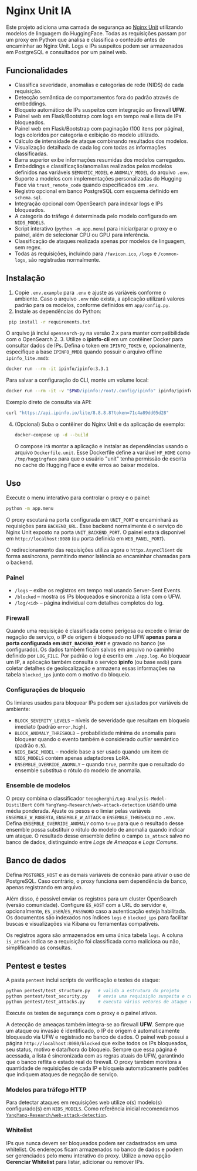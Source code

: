 # Nginx Unit IA

Este projeto adiciona uma camada de segurança ao [Nginx Unit](https://unit.nginx.org/) utilizando modelos de linguagem do HuggingFace. Todas as requisições passam por um proxy em Python que analisa e classifica o conteúdo antes de encaminhar ao Nginx Unit. Logs e IPs suspeitos podem ser armazenados em PostgreSQL e consultados por um painel web.

## Funcionalidades

- Classifica severidade, anomalias e categorias de rede (NIDS) de cada requisição.
- Detecção semântica de comportamentos fora do padrão através de embeddings.
- Bloqueio automático de IPs suspeitos com integração ao firewall **UFW**.
- Painel web em Flask/Bootstrap com logs em tempo real e lista de IPs bloqueados.
- Painel web em Flask/Bootstrap com paginação (100 itens por página), logs coloridos por categoria e exibição do modelo utilizado.
- Cálculo de intensidade de ataque combinando resultados dos modelos.
- Visualização detalhada de cada log com todas as informações classificadas.
- Barra superior exibe informações resumidas dos modelos carregados.
- Embeddings e classificação/anomalias realizados pelos modelos definidos
  nas variáveis `SEMANTIC_MODEL` e `ANOMALY_MODEL` do arquivo `.env`.
- Suporte a modelos com implementações personalizadas do Hugging Face via
  `trust_remote_code` quando especificados em `.env`.
- Registro opcional em banco PostgreSQL com esquema definido em `schema.sql`.
- Integração opcional com OpenSearch para indexar logs e IPs bloqueados.
- A categoria do tráfego é determinada pelo modelo configurado em `NIDS_MODELS`.
- Script interativo (`python -m app.menu`) para iniciar/parar o proxy e o painel, além de selecionar CPU ou GPU para inferência.
- Classificação de ataques realizada apenas por modelos de linguagem, sem regex.
- Todas as requisições, incluindo para `/favicon.ico`, `/logs` e `/common-logs`,
  são registradas normalmente.

## Instalação

1. Copie `.env.example` para `.env` e ajuste as variáveis conforme o ambiente.
   Caso o arquivo `.env` não exista, a aplicação utilizará valores padrão para
   os modelos, conforme definidos em `app/config.py`.
2. Instale as dependências do Python:
 ```bash
  pip install -r requirements.txt
  ```
   O arquivo já inclui `opensearch-py` na versão 2.x para manter compatibilidade
   com o OpenSearch 2.
3. Utilize o **ipinfo-cli** em um contêiner Docker para consultar dados de IPs.
  Defina o token em `IPINFO_TOKEN` e, opcionalmente, especifique a base
  `IPINFO_MMDB` quando possuir o arquivo offline `ipinfo_lite.mmdb`:
  ```bash
  docker run --rm -it ipinfo/ipinfo:3.3.1
  ```
  Para salvar a configuração do CLI, monte um volume local:
  ```bash
  docker run --rm -it -v "$PWD/ipinfo:/root/.config/ipinfo" ipinfo/ipinfo:3.3.1
  ```
  Exemplo direto de consulta via API:
  ```bash
  curl "https://api.ipinfo.io/lite/8.8.8.8?token=71c4a89dd05d28"
  ```
4. (Opcional) Suba o contêiner do Nginx Unit e da aplicação de exemplo:
   ```bash
   docker-compose up -d --build
   ```
   O compose irá montar a aplicação e instalar as dependências usando o arquivo
   `Dockerfile.unit`. Esse Dockerfile define a variável `HF_HOME` como
   `/tmp/huggingface` para que o usuário "unit" tenha permissão de escrita no
   cache do Hugging Face e evite erros ao baixar modelos.

## Uso

Execute o menu interativo para controlar o proxy e o painel:

```bash
python -m app.menu
```

O proxy escutará na porta configurada em `UNIT_PORT` e encaminhará as requisições para `BACKEND_URL`. Esse backend normalmente é o serviço do Nginx Unit exposto na porta `UNIT_BACKEND_PORT`. O painel estará disponível em `http://localhost:8080` (ou porta definida em `WEB_PANEL_PORT`).

O redirecionamento das requisições utiliza agora o `httpx.AsyncClient` de forma
assíncrona, permitindo menor latência ao encaminhar chamadas para o backend.

### Painel

- `/logs` &ndash; exibe os registros em tempo real usando Server-Sent Events.
- `/blocked` &ndash; mostra os IPs bloqueados e sincroniza a lista com o UFW.
- `/log/<id>` &ndash; página individual com detalhes completos do log.

### Firewall

Quando uma requisição é classificada como perigosa ou excede o limiar de negação de serviço, o IP de origem é bloqueado no UFW **apenas para a porta configurada em `UNIT_BACKEND_PORT`** e gravado no banco (se configurado). Os dados também ficam salvos em arquivo no caminho definido por `LOG_FILE`.
Por padrão o log é escrito em `./app.log`.
Ao bloquear um IP, a aplicação também consulta o serviço **ipinfo** (ou base `mmdb`) para coletar detalhes de geolocalização e armazena essas informações na tabela `blocked_ips` junto com o motivo do bloqueio.

### Configurações de bloqueio

Os limiares usados para bloquear IPs podem ser ajustados por variáveis de ambiente:

- `BLOCK_SEVERITY_LEVELS` &ndash; níveis de severidade que resultam em bloqueio imediato (padrão `error,high`).
- `BLOCK_ANOMALY_THRESHOLD` &ndash; probabilidade mínima de anomalia para bloquear quando o evento também é considerado *outlier* semântico (padrão `0.5`).
- `NIDS_BASE_MODEL` &ndash; modelo base a ser usado quando um item de `NIDS_MODELS` contém apenas adaptadores LoRA.
- `ENSEMBLE_OVERRIDE_ANOMALY` &ndash; quando `true`, permite que o resultado do
  ensemble substitua o rótulo do modelo de anomalia.

### Ensemble de modelos

O proxy combina o classificador `teoogherghi/Log-Analysis-Model-DistilBert` com
`YangYang-Research/web-attack-detection` usando uma média ponderada. Ajuste os
pesos e o limiar pelas variáveis `ENSEMBLE_W_ROBERTA`, `ENSEMBLE_W_ATTACK` e
`ENSEMBLE_THRESHOLD` no `.env`. Defina `ENSEMBLE_OVERRIDE_ANOMALY` como `true`
para que o resultado desse ensemble possa substituir o rótulo do modelo de
anomalia quando indicar um ataque.
O resultado desse ensemble define o campo `is_attack` salvo no banco de dados,
distinguindo entre *Logs de Ameaças* e *Logs Comuns*.

## Banco de dados

Defina `POSTGRES_HOST` e as demais variáveis de conexão para ativar o uso de PostgreSQL. Caso contrário, o proxy funciona sem dependência de banco, apenas registrando em arquivo.

Além disso, é possível enviar os registros para um cluster OpenSearch (versão comunidade). Configure `ES_HOST` com a URL do servidor e, opcionalmente, `ES_USER`/`ES_PASSWORD` caso a autenticação esteja habilitada. Os documentos são indexados nos índices `logs` e `blocked_ips` para facilitar buscas e visualizações via Kibana ou ferramentas compatíveis.

Os registros agora são armazenados em uma única tabela `logs`. A coluna `is_attack` indica se a requisição foi classificada como maliciosa ou não, simplificando as consultas.

## Pentest e testes

A pasta `pentest` inclui scripts de verificação e testes de ataque:

```bash
python pentest/test_structure.py   # valida a estrutura do projeto
python pentest/test_security.py    # envia uma requisição suspeita e consulta os logs
python pentest/test_attacks.py     # executa vários vetores de ataque contra o proxy
```

Execute os testes de segurança com o proxy e o painel ativos.

A detecção de ameaças também integra-se ao firewall **UFW**. Sempre que um ataque ou invasão é identificado, o IP de origem é automaticamente bloqueado via UFW e registrado no banco de dados.
O painel web possui a página `http://localhost:8080/blocked` que exibe todos os IPs bloqueados, seu status, motivo e data/hora do bloqueio.
Sempre que essa página é acessada, a lista é sincronizada com as regras atuais do UFW, garantindo que o banco reflita o estado real do firewall.
O proxy também monitora a quantidade de requisições de cada IP e bloqueia automaticamente padrões que indiquem ataques de negação de serviço.

### Modelos para tráfego HTTP

Para detectar ataques em requisições web utilize o(s) modelo(s) configurado(s) em `NIDS_MODELS`.
Como referência inicial recomendamos [`YangYang-Research/web-attack-detection`](https://huggingface.co/YangYang-Research/web-attack-detection).

### Whitelist

IPs que nunca devem ser bloqueados podem ser cadastrados em uma whitelist. Os endereços
ficam armazenados no banco de dados e podem ser gerenciados pelo menu interativo do
proxy. Utilize a nova opção **Gerenciar Whitelist** para listar, adicionar ou remover IPs.
